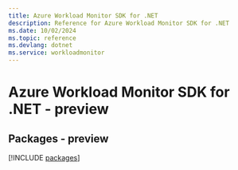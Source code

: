 ```yaml
---
title: Azure Workload Monitor SDK for .NET
description: Reference for Azure Workload Monitor SDK for .NET
ms.date: 10/02/2024
ms.topic: reference
ms.devlang: dotnet
ms.service: workloadmonitor
---
```

# Azure Workload Monitor SDK for .NET - preview
## Packages - preview
[!INCLUDE [packages](workload-monitor-index.md)]